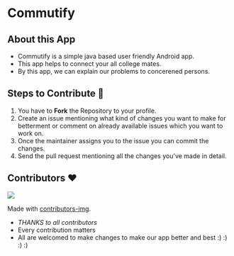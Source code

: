 # Commutify #

## About this App
- Commutify is a simple java based  user friendly Android app.
- This app helps to connect your all college mates.
- By this app, we can explain our problems to concerened persons.
 
## Steps to Contribute 📑

1. You have to **Fork** the Repository to your profile.
2. Create an issue mentioning what kind of changes you want to make for betterment or comment on already available issues which you want to work on.
3. Once the maintainer assigns you to the issue you can commit the changes.
4. Send the pull request mentioning all the changes you've made in detail.

## Contributors ❤
<a href="https://github.com/GantaNikhil/ConnectISM/graphs/contributors">
  <img src="https://contrib.rocks/image?repo=GantaNikhil/ConnectISM" />
</a>

Made with [contributors-img](https://contrib.rocks).

* *THANKS to all contributors*
* Every contribution matters
* All are welcomed to make changes to make our app better and best :) :) :) :)


